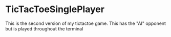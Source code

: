 # TicTacToeSinglePlayer
This is the second version of my tictactoe game. This has the "AI" opponent but is played throughout the terminal 
